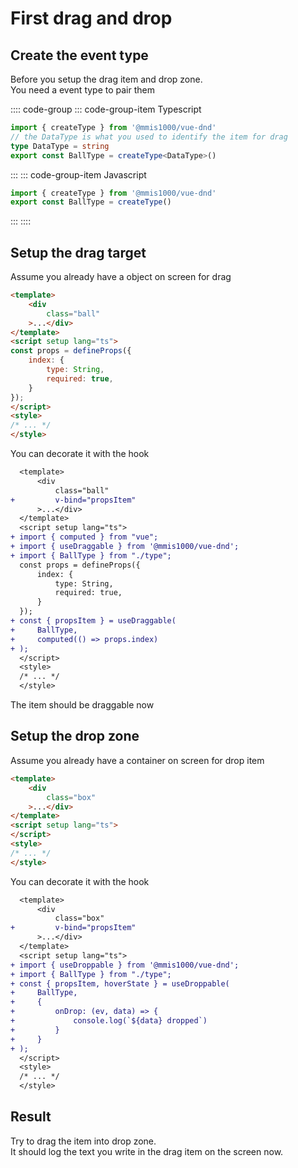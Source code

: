 # First drag and drop

## Create the event type

Before you setup the drag item and drop zone.  
You need a event type to pair them

:::: code-group
::: code-group-item Typescript

```ts
import { createType } from '@mmis1000/vue-dnd'
// the DataType is what you used to identify the item for drag
type DataType = string
export const BallType = createType<DataType>()
```

:::
::: code-group-item Javascript

```js
import { createType } from '@mmis1000/vue-dnd'
export const BallType = createType()
```

:::
::::

## Setup the drag target

Assume you already have a object on screen for drag

```html
<template>
    <div
        class="ball"
    >...</div>
</template>
<script setup lang="ts">
const props = defineProps({
    index: {
        type: String,
        required: true,
    }
});
</script>
<style>
/* ... */
</style>
```

You can decorate it with the hook

```diff html
  <template>
      <div
          class="ball"
+         v-bind="propsItem"
      >...</div>
  </template>
  <script setup lang="ts">
+ import { computed } from "vue";
+ import { useDraggable } from '@mmis1000/vue-dnd';
+ import { BallType } from "./type";
  const props = defineProps({
      index: {
          type: String,
          required: true,
      }
  });
+ const { propsItem } = useDraggable(
+     BallType,
+     computed(() => props.index)
+ );
  </script>
  <style>
  /* ... */
  </style>
```

The item should be draggable now

## Setup the drop zone

Assume you already have a container on screen for drop item

```html
<template>
    <div
        class="box"
    >...</div>
</template>
<script setup lang="ts">
</script>
<style>
/* ... */
</style>
```

You can decorate it with the hook

```diff html
  <template>
      <div
          class="box"
+         v-bind="propsItem"
      >...</div>
  </template>
  <script setup lang="ts">
+ import { useDroppable } from '@mmis1000/vue-dnd';
+ import { BallType } from "./type";
+ const { propsItem, hoverState } = useDroppable(
+     BallType,
+     {
+         onDrop: (ev, data) => {
+             console.log(`${data} dropped`)
+         }
+     }
+ );
  </script>
  <style>
  /* ... */
  </style>
```

## Result

Try to drag the item into drop zone.  
It should log the text you write in the drag item on the screen now.

<example-wrapper title="example" source="https://github.com/mmis1000/vue-dnd/blob/master/docs/src/.vuepress/components/ExampleFirstDnd/App.vue"><example-first-dnd-app></example-first-dnd-app></example-wrapper>
